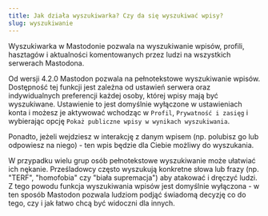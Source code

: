 ```yaml
---
title: Jak działa wyszukiwarka? Czy da się wyszukiwać wpisy?
slug: wyszukiwanie
---
```


Wyszukiwarka w Mastodonie pozwala na wyszukiwanie wpisów, profili, hasztagów i aktualności komentowanych przez ludzi na wszystkich serwerach Mastodona.

Od wersji 4.2.0 Mastodon pozwala na pełnotekstowe wyszukiwanie wpisów. Dostępność tej funkcji jest zależna od ustawień serwera oraz indywidualnych preferencji każdej osoby, której wpisy mają być wyszukiwane. Ustawienie to jest domyślnie wyłączone w ustawieniach konta i możesz je aktywować wchodząc w `Profil`, `Prywatność i zasięg` i wybierając opcję `Pokaż publiczne wpisy w wynikach wyszukiwania`.

Ponadto, jeżeli wejdziesz w interakcję z danym wpisem (np. polubisz go lub odpowiesz na niego) - ten wpis będzie dla Ciebie możliwy do wyszukania.

W przypadku wielu grup osób pełnotekstowe wyszukiwanie może ułatwiać ich nękanie. Prześladowcy często wyszukują konkretne słowa lub frazy (np. "TERF", "homofobia" czy "biała supremacja") aby atakować i dręczyć ludzi. Z tego powodu funkcja wyszukiwania wpisów jest domyślnie wyłączona - w ten sposób Mastodon pozwala ludziom podjąć świadomą decyzję co do tego, czy i jak łatwo chcą być widoczni dla innych.
